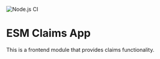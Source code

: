 ![Node.js CI](https://github.com/palladiumkenya/kenyaemr-esm-3.x/workflows/Node.js%20CI/badge.svg)

# ESM Claims App

This is a frontend module that provides claims functionality.

